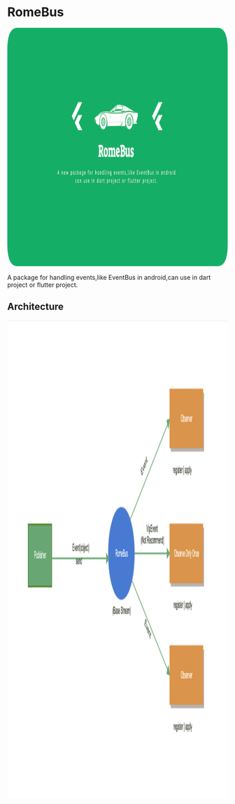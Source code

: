 # RomeBus

<img src="./raw/logo.png" alt="Logo" width="1098" height="545">

A package for handling events,like EventBus in android,can use in dart project or flutter project.

## Architecture

<img src="./raw/architecture.png" alt="Logo" width="1766" height="1094">